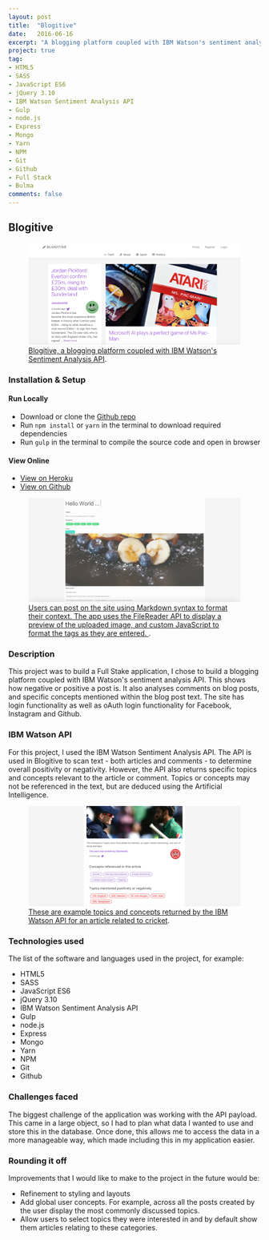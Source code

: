 ```yaml
---
layout: post
title:  "Blogitive"
date:   2016-06-16
excerpt: "A blogging platform coupled with IBM Watson's sentiment analysis API, which shows how negative or positive a post is"
project: true
tag:
- HTML5
- SASS
- JavaScript ES6
- jQuery 3.10
- IBM Watson Sentiment Analysis API
- Gulp
- node.js
- Express
- Mongo
- Yarn
- NPM
- Git
- Github
- Full Stack
- Bulma
comments: false
---
```


## Blogitive

<figure>
	<a href="https://aqueous-lake-61312.herokuapp.com/"><img src="/assets/img/blogitive/index-page.png"></a>
	<figcaption><a href="https://aqueous-lake-61312.herokuapp.com/" title="Blogitive, a blogging platform coupled with IBM Watson's Sentiment Analysis API">Blogitive, a blogging platform coupled with IBM Watson's Sentiment Analysis API</a>.</figcaption>
</figure>

### [](https://github.com/timrooke1991/wdi-ldn-project-1#setup)Installation & Setup

#### Run Locally

- Download or clone the [Github repo](https://github.com/timrooke1991/project-0)
- Run `npm install` or `yarn` in the terminal to download required dependencies
- Run `gulp` in the terminal to compile the source code and open in browser

#### View Online

- [View on Heroku](https://aqueous-lake-61312.herokuapp.com/)
- [View on Github](https://github.com/timrooke1991/wdi-ldn-project-1)

<figure>
	<a href="https://aqueous-lake-61312.herokuapp.com/">
    <img src="/assets/img/blogitive/new-post.png">
  </a>
	<figcaption>
    <a href="https://aqueous-lake-61312.herokuapp.com/" title="Users can post on the site using Markdown syntax to format their context">
      Users can post on the site using Markdown syntax to format their context. The app uses the FileReader API to display a preview of the uploaded image, and custom JavaScript to format the tags as they are entered.
    </a>.
  </figcaption>
</figure>

### [](https://github.com/timrooke1991/wdi-ldn-project-1#description)Description

This project was to build a Full Stake application, I chose to build a blogging platform coupled with IBM Watson's sentiment analysis API. This shows how negative or positive a post is. It also analyses comments on blog posts, and specific concepts mentioned within the blog post text. The site has login functionality as well as oAuth login functionality for Facebook, Instagram and Github.

### [](https://github.com/timrooke1991/wdi-ldn-project-1#ibm-watson-api)IBM Watson API

For this project, I used the IBM Watson Sentiment Analysis API. The API is used in Blogitive to scan text - both articles and comments - to determine overall positivity or negativity. However, the API also returns specific topics and concepts relevant to the article or comment. Topics or concepts may not be referenced in the text, but are deduced using the Artificial Intelligence.

<figure>
	<a href="https://aqueous-lake-61312.herokuapp.com/"><img src="/assets/img/blogitive/concepts-and-topics.png"></a>
	<figcaption><a href="https://aqueous-lake-61312.herokuapp.com/" title="These are example topics and concepts returned by the IBM Watson API for an article related to cricket">These are example topics and concepts returned by the IBM Watson API for an article related to cricket</a>.</figcaption>
</figure>

### [](https://github.com/timrooke1991/wdi-ldn-project-1#technologies-used)Technologies used

The list of the software and languages used in the project, for example:

- HTML5
- SASS
- JavaScript ES6
- jQuery 3.10
- IBM Watson Sentiment Analysis API
- Gulp
- node.js
- Express
- Mongo
- Yarn
- NPM
- Git
- Github

### [](https://github.com/timrooke1991/wdi-ldn-project-1#challenges-faced)Challenges faced

The biggest challenge of the application was working with the API payload. This came in a large object, so I had to plan what data I wanted to use and store this in the database. Once done, this allows me to access the data in a more manageable way, which made including this in my application easier.

### [](https://github.com/timrooke1991/wdi-ldn-project-1#rounding-it-off)Rounding it off

Improvements that I would like to make to the project in the future would be:

- Refinement to styling and layouts
- Add global user concepts. For example, across all the posts created by the user display the most commonly discussed topics.
- Allow users to select topics they were interested in and by default show them articles relating to these categories.
